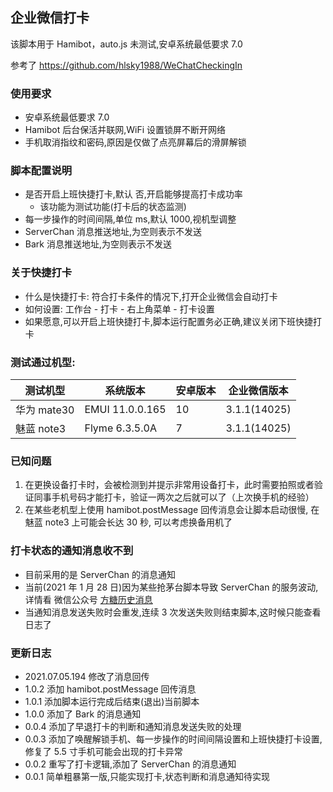 ## 企业微信打卡

该脚本用于 Hamibot，auto.js 未测试,安卓系统最低要求 7.0

参考了 https://github.com/hlsky1988/WeChatCheckingIn

### 使用要求

- 安卓系统最低要求 7.0
- Hamibot 后台保活并联网,WiFi 设置锁屏不断开网络
- 手机取消指纹和密码,原因是仅做了点亮屏幕后的滑屏解锁

### 脚本配置说明

- 是否开启上班快捷打卡,默认 否,开启能够提高打卡成功率
  - 该功能为测试功能(打卡后的状态监测)
- 每一步操作的时间间隔,单位 ms,默认 1000,视机型调整
- ServerChan 消息推送地址,为空则表示不发送
- Bark 消息推送地址,为空则表示不发送

### 关于快捷打卡

- 什么是快捷打卡: 符合打卡条件的情况下,打开企业微信会自动打卡
- 如何设置: 工作台 - 打卡 - 右上角菜单 - 打卡设置
- 如果愿意,可以开启上班快捷打卡,脚本运行配置务必正确,建议关闭下班快捷打卡

### 测试通过机型:

| 测试机型    | 系统版本        | 安卓版本 | 企业微信版本 |
| ----------- | --------------- | -------- | ------------ |
| 华为 mate30 | EMUI 11.0.0.165 | 10       | 3.1.1(14025) |
| 魅蓝 note3  | Flyme 6.3.5.0A  | 7        | 3.1.1(14025) |

### 已知问题

1. 在更换设备打卡时，会被检测到并提示非常用设备打卡，此时需要拍照或者验证同事手机号码才能打卡，验证一两次之后就可以了（上次换手机的经验）
1. 在某些老机型上使用 hamibot.postMessage 回传消息会让脚本启动很慢, 在 魅蓝 note3 上可能会长达 30 秒, 可以考虑换备用机了

### 打卡状态的通知消息收不到

- 目前采用的是 ServerChan 的消息通知
- 当前(2021 年 1 月 28 日)因为某些抢茅台脚本导致 ServerChan 的服务波动,详情看 微信公众号 [方糖历史消息](https://mp.weixin.qq.com/s/gNMgRO863IfbNl6oZ1w8AA)
- 当通知消息发送失败时会重发,连续 3 次发送失败则结束脚本,这时候只能查看日志了

### 更新日志

- 2021.07.05.194 修改了消息回传
- 1.0.2 添加 hamibot.postMessage 回传消息
- 1.0.1 添加脚本运行完成后结束(退出)当前脚本
- 1.0.0 添加了 Bark 的消息通知
- 0.0.4 添加了早退打卡的判断和通知消息发送失败的处理
- 0.0.3 添加了唤醒解锁手机、每一步操作的时间间隔设置和上班快捷打卡设置,修复了 5.5 寸手机可能会出现的打卡异常
- 0.0.2 重写了打卡逻辑,添加了 ServerChan 的消息通知
- 0.0.1 简单粗暴第一版,只能实现打卡,状态判断和消息通知待实现
